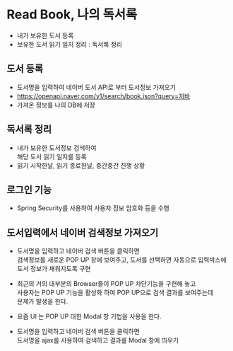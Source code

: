# Read Book, 나의 독서록
* 내가 보유한 도서 등록
* 보유한 도서 읽기 일지 정리 : 독서록 정리

## 도서 등록
* 도서명을 입력하여 네이버 도서 API로 부터 도서정보 가져오기
* https://openapi.naver.com/v1/search/book.json?query=자바
* 가져온 정보를 나의 DB에 저장

## 독서록 정리
* 내가 보유한 도서정보 검색하여  
해당 도서 읽기 일지를 등록
* 읽기 시작한날, 읽기 종료한날, 중간중간 진행 상황

## 로그인 기능
* Spring Security를 사용하여 사용자 정보 암호화 등을 수행

## 도서입력에서 네이버 검색정보 가져오기
* 도서명을 입력하고 네이버 검색 버튼을 클릭하면  
검색정보를 새로운 POP UP 창에 보여주고, 도서를 선택하면 자동으로 입력박스에  
도서 정보가 채워지도록 구현
* 최근의 거의 대부분의 Browser들이 POP UP 차단기능을 구현해 놓고  
사용자는 POP UP 기능을 활성화 하여 POP UP으로 검색 결과를 보여주는데  
문제가 발생을 한다.
* 요즘 UI 는 POP UP 대한 Modal 창 기법을 사용을 한다.

* 도서명을 입력하고 네이버 검색 버튼을 클릭하면  
도서명을 ajax를 사용하여 검색하고 결과를 Modal 창에 띄우기











